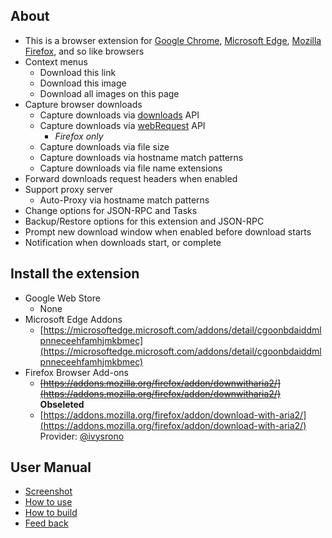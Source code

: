 ## About
- This is a browser extension for [Google Chrome](https://www.google.com/intl/en-US/chrome/), [Microsoft Edge](https://www.microsoft.com/edge), [Mozilla Firefox](https://www.mozilla.org/firefox/), and so like browsers
- Context menus
    - Download this link
    - Download this image
    - Download all images on this page
- Capture browser downloads
    - Capture downloads via [downloads](https://developer.chrome.com/docs/extensions/reference/downloads) API
    - Capture downloads via [webRequest](https://developer.chrome.com/docs/extensions/reference/webRequest) API
        - *Firefox only*
    - Capture downloads via file size
    - Capture downloads via hostname match patterns
    - Capture downloads via file name extensions
- Forward downloads request headers when enabled
- Support proxy server
    - Auto-Proxy via hostname match patterns
- Change options for JSON-RPC and Tasks
- Backup/Restore options for this extension and JSON-RPC
- Prompt new download window when enabled before download starts
- Notification when downloads start, or complete

## Install the extension
- Google Web Store
    - None
- Microsoft Edge Addons
    - [https://microsoftedge.microsoft.com/addons/detail/cgoonbdaiddmlpnneceehfamhjmkbmec](https://microsoftedge.microsoft.com/addons/detail/cgoonbdaiddmlpnneceehfamhjmkbmec)
- Firefox Browser Add-ons
    - ~~[https://addons.mozilla.org/firefox/addon/downwitharia2/](https://addons.mozilla.org/firefox/addon/downwitharia2/)~~ **Obseleted**
    - [https://addons.mozilla.org/firefox/addon/download-with-aria2/](https://addons.mozilla.org/firefox/addon/download-with-aria2/) Provider: [@ivysrono](https://github.com/ivysrono)

## User Manual
- [Screenshot](//github.com/jc3213/download_with_aria2/wiki/Screenshot)
- [How to use](//github.com/jc3213/download_with_aria2/wiki)
- [How to build](//github.com/jc3213/download_with_aria2/wiki/HowToBuild)
- [Feed back](//github.com/jc3213/download_with_aria2/issues/new/)
